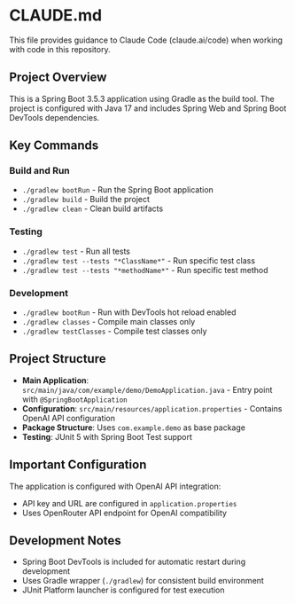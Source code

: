 # CLAUDE.md

This file provides guidance to Claude Code (claude.ai/code) when working with code in this repository.

## Project Overview

This is a Spring Boot 3.5.3 application using Gradle as the build tool. The project is configured with Java 17 and includes Spring Web and Spring Boot DevTools dependencies.

## Key Commands

### Build and Run
- `./gradlew bootRun` - Run the Spring Boot application
- `./gradlew build` - Build the project
- `./gradlew clean` - Clean build artifacts

### Testing
- `./gradlew test` - Run all tests
- `./gradlew test --tests "*ClassName*"` - Run specific test class
- `./gradlew test --tests "*methodName*"` - Run specific test method

### Development
- `./gradlew bootRun` - Run with DevTools hot reload enabled
- `./gradlew classes` - Compile main classes only
- `./gradlew testClasses` - Compile test classes only

## Project Structure

- **Main Application**: `src/main/java/com/example/demo/DemoApplication.java` - Entry point with `@SpringBootApplication`
- **Configuration**: `src/main/resources/application.properties` - Contains OpenAI API configuration
- **Package Structure**: Uses `com.example.demo` as base package
- **Testing**: JUnit 5 with Spring Boot Test support

## Important Configuration

The application is configured with OpenAI API integration:
- API key and URL are configured in `application.properties`
- Uses OpenRouter API endpoint for OpenAI compatibility

## Development Notes

- Spring Boot DevTools is included for automatic restart during development
- Uses Gradle wrapper (`./gradlew`) for consistent build environment
- JUnit Platform launcher is configured for test execution